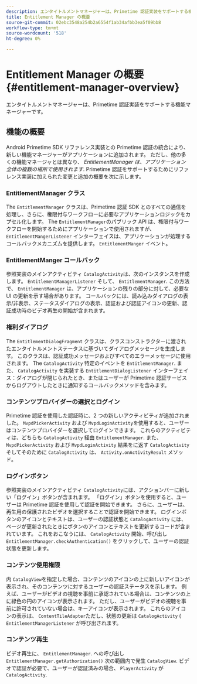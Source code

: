 ```yaml
---
description: エンタイトルメントマネージャーは、Primetime 認証実装をサポートする機能マネージャーです。
title: Entitlement Manager の概要
source-git-commit: 02ebc3548a254b2a6554f1ab34afbb3ea5f09bb8
workflow-type: tm+mt
source-wordcount: '518'
ht-degree: 0%

---
```


# Entitlement Manager の概要 {#entitlement-manager-overview}

エンタイトルメントマネージャーは、Primetime 認証実装をサポートする機能マネージャーです。

## 機能の概要

Android Primetime SDK リファレンス実装との Primetime 認証の統合により、新しい機能マネージャーがアプリケーションに追加されます。 ただし、他の多くの機能マネージャとは異なり、 *EntitlementManager は、アプリケーション全体の複数の場所で使用されます*. Primetime 認証をサポートするためにリファレンス実装に加えられた変更と追加の概要を次に示します。

### EntitlementManager クラス

The `EntitlementManager` クラスは、Primetime 認証 SDK とのすべての通信を処理し、さらに、権限付与ワークフローに必要なアプリケーションロジックをカプセル化します。 The `EntitlementManager`のパブリック API は、権限付与ワークフローを開始するためにアプリケーションで使用されますが、 `EntitlementMangerListener` インターフェイスは、アプリケーションが処理するコールバックメカニズムを提供します。 `EntitlementManger` イベント。

### EntitlementManger コールバック

参照実装のメインアクティビティ `CatalogActivity`は、次のインスタンスを作成します。 `EntitlementManagerListener` そして、 `EntitlementManager`. この方法で、 `EntitlementManager` は、アプリケーションの残りの部分に対して、必要な UI の更新を示す場合があります。 コールバックには、読み込みダイアログの表示/非表示、ステータスダイアログの表示、認証および認証アイコンの更新、認証成功時のビデオ再生の開始が含まれます。

### 権利ダイアログ

The `EntitlementDialogFragment` クラスは、クラスコンストラクターに渡されたエンタイトルメントステータスに基づいてダイアログメッセージを生成します。 このクラスは、認証成功メッセージおよびすべてのエラーメッセージに使用されます。 The `CatalogActivity` 特定のイベントを `EntitlementManager`. また、 `CatalogActivity` を実装する `EntitlementDialogListener` インターフェイス：ダイアログが閉じられたとき、またはユーザーが Primetime 認証サービスからログアウトしたときに通知するコールバックメソッドを含みます。

### コンテンツプロバイダーの選択とログイン

Primetime 認証を使用した認証時に、2 つの新しいアクティビティが追加されました。 `MvpdPickerActivity` および `MvpdLoginActivity`を使用すると、ユーザーはコンテンツプロバイダーを選択してログインできます。 これらのアクティビティは、どちらも `CatalogActivity` 経由 `EntitlementManager`. また、 `MvpdPickerActivity` および `MvpdLoginActivity` 結果をに返す `CatalogActivity` そしてそのために `CatalogActivity` は、 `Activity.onActivityResult` メソッド。

### ログインボタン

参照実装のメインアクティビティ `CatalogActivity`には、アクションバーに新しい「ログイン」ボタンが含まれます。 「ログイン」ボタンを使用すると、ユーザーは Primetime 認証を使用して認証を開始できます。 さらに、ユーザーは、再生用の保護されたビデオを選択することで認証を開始できます。 ログインボタンのアイコンとテキストは、ユーザーの認証状態と `CatalogActivity` には、ページが更新されたときにボタンのアイコンとテキストを更新するコードが含まれています。 これをおこなうには、 `CatalogActivity` 開始、呼び出し `EntitlementManager.checkAuthentication()` をクリックして、ユーザーの認証状態を更新します。

### コンテンツ使用権限

内 `CatalogView`を指定した場合、コンテンツのアイコンの上に新しいアイコンが表示され、そのコンテンツに対するユーザーの認証ステータスを示します。 例えば、ユーザーがビデオの視聴を事前に承認されている場合は、コンテンツの上に緑色の円のアイコンが表示されます。 ただし、ユーザーがビデオの視聴を事前に許可されていない場合は、キーアイコンが表示されます。 これらのアイコンの表示は、 `ContentTileAdapter`ただし、状態の更新は `CatalogActivity` ( `EntitlementManagerListener` が呼び出されます。

### コンテンツ再生

ビデオ再生に、 `EntitlementManager`. への呼び出し `EntitlementManager.getAuthorization()` 次の範囲内で発生 `CatalogView`. ビデオで認証が必要で、ユーザーが認証済みの場合、 `PlayerActivity` が `CatalogActivity`.
